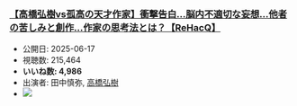 ### [【高橋弘樹vs孤高の天才作家】衝撃告白…脳内不適切な妄想…他者の苦しみと創作…作家の思考法とは？【ReHacQ】](https://www.youtube.com/watch?v=GOQrAC8VScI)
-   公開日: 2025-06-17
-   視聴数: 215,464
-   **いいね数: 4,986**
-   出演者: 田中慎弥, [高橋弘樹](/rehacq_fan/people/高橋弘樹 "wikilink")
- [![](https://img.youtube.com/vi/GOQrAC8VScI/hqdefault.jpg)](https://www.youtube.com/watch?v=GOQrAC8VScI)
